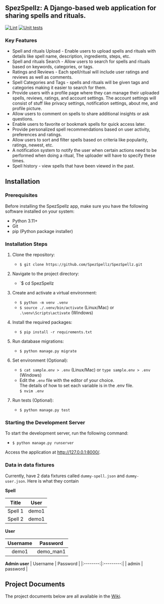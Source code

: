 ## SpezSpellz: A Django-based web application for sharing spells and rituals.
[![Lint](https://github.com/SpezSpellz/SpezSpellz/actions/workflows/lints.yml/badge.svg)](https://github.com/SpezSpellz/SpezSpellz/actions/workflows/lints.yml) [![Unit tests](https://github.com/SpezSpellz/SpezSpellz/actions/workflows/tests.yml/badge.svg)](https://github.com/SpezSpellz/SpezSpellz/actions/workflows/tests.yml)  
### Key Features
- Spell and rituals Upload - Enable users to upload spells and rituals with details like spell name, description, ingredients, steps, etc.
- Spell and rituals Search - Allow users to search for spells and rituals based on keywords, categories, or tags.
- Ratings and Reviews - Each spell/ritual will include user ratings and reviews as well as comments.
- Spell Categories and Tags - spells and rituals will be given tags and categories making it easier to search for them.
- Provide users with a profile page where they can manage their uploaded spells, reviews, ratings, and account settings. The account settings will consist of stuff like privacy settings, notification settings, about me, and profile picture.
- Allow users to comment on spells to share additional insights or ask questions.
- Enable users to favorite or bookmark spells for quick access later.
- Provide personalized spell recommendations based on user activity, preferences and ratings.
- Allow users to sort and filter spells based on criteria like popularity, ratings, newest, etc.
- A notification system to notify the user when certain actions need to be performed when doing a ritual, The uploader will have to specify these times.
- Spell history - view spells that have been viewed in the past.
## Installation
### Prerequisites
Before installing the SpezSpellz app, make sure you have the following software installed on your system:

- Python 3.11+
- Git
- pip (Python package installer)

### Installation Steps

1. Clone the repository:
   - `$ git clone https://github.com/SpezSpellz/SpezSpellz.git`

2. Navigate to the project directory:
   - `$ cd SpezSpellz

3. Create and activate a virtual environment:
   - `$ python -m venv .venv`
   - `$ source ./.venv/bin/activate` (Linux/Mac) or `.\venv\Scripts\activate` (Windows)

4. Install the required packages:
   - `$ pip install -r requirements.txt`

5. Run database migrations:
   - `$ python manage.py migrate`
6. Set environment (Optional):
   - `$ cat sample.env > .env` (Linux/Mac) or `type sample.env > .env` (Windows)
   - Edit the `.env` file with the editor of your choice.  
   The details of how to set each variable is in the .env file.  
   `$ nvim .env`
7. Run tests (Optional):
   - `$ python manage.py test`

### Starting the Development Server
To start the development server, run the following command:

- `$ python manage.py runserver`

Access the application at <http://127.0.0.1:8000/>.

### Data in data fixtures
Currently, have 2 data fixtures called `dummy-spell.json` and `dummy-user.json`.
Here is what they contain

**Spell**

|  Title  |User |
|:-------:|:---:|
| Spell 1 |demo1|
| Spell 2 |demo1|

**User**

| Username | Password  |
|:--------:|:---------:|
|  demo1   | demo_man1 |

**Admin user**
| Username | Password  |
|:--------:|:---------:|
| admin    | password  |

## Project Documents
The project documents below are all available in the [Wiki](../../wiki/Home).
